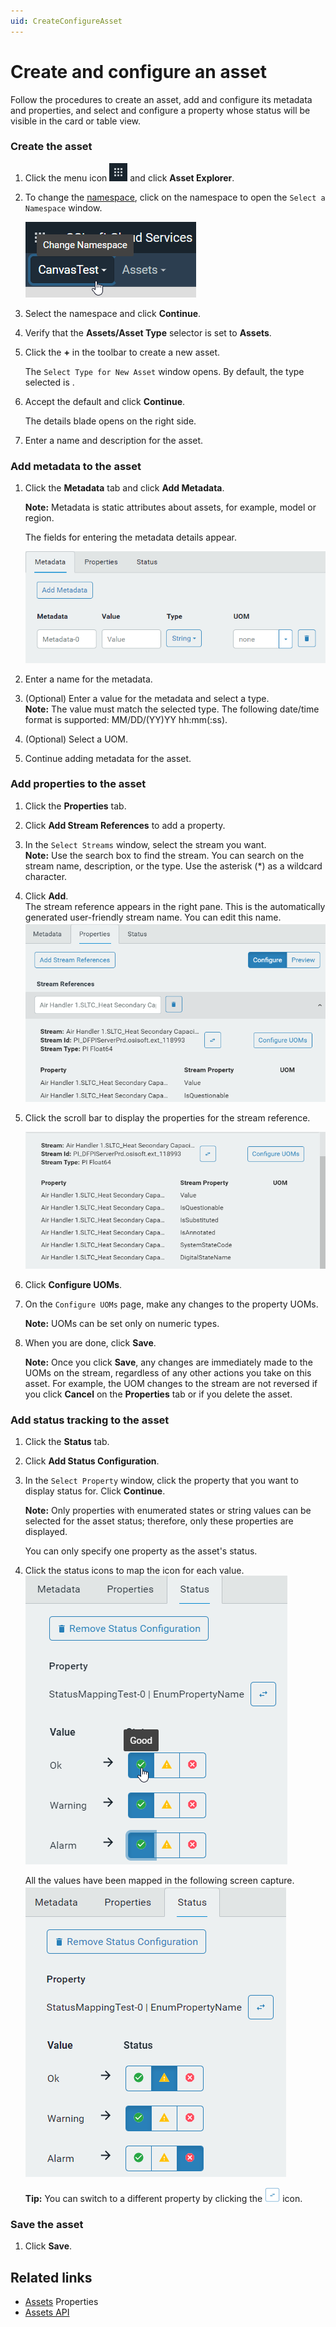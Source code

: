 ```yaml
---
uid: CreateConfigureAsset
---
```


# Create and configure an asset

Follow the procedures to create an asset, add and configure its metadata and properties, and select and configure a property whose status will be visible in the card or table view.

### Create the asset

1. Click the menu icon ![menu icon](images/icon_navigation_bigger.png) and click **Asset Explorer**.
   
1. To change the [namespace](xref:ccNamespaces), click on the namespace to open the `Select a Namespace` window.

    ![Namespace icon](images/namespace-icon.png)

4. Select the namespace and click **Continue**.

5. Verify that the **Assets/Asset Type** selector is set to **Assets**.

5. Click the **+** in the toolbar to create a new asset.

     The `Select Type for New Asset` window opens. By default, the type selected is  <None>.

6. Accept the default and click **Continue**.

    The details blade opens on the right side. 

1. Enter a name and description for the asset.

### Add metadata to the asset

1. Click the **Metadata** tab and click **Add Metadata**.

    **Note:** Metadata is static attributes about assets, for example, model or region.

    The fields for entering the metadata details appear. 

    ![Metadata fields](images/metadata-fields.png)

    <!-- We need a definition for metadata that covers its use in different OCS contexts. --> 

2. Enter a name for the metadata.

3. (Optional) Enter a value for the metadata and select a type.  
    **Note:** The value must match the selected type. The following date/time format is supported: MM/DD/(YY)YY hh:mm(:ss).

    <!--WRITER NOTE: What date/time formats are supported? Is this the same as for PI Server? i.e., Microsoft standard date/time formats? -->

4. (Optional) Select a UOM.

5. Continue adding metadata for the asset. 


### Add properties to the asset

1. Click the **Properties** tab. 

2. Click **Add Stream References** to add a property.

3. In the `Select Streams` window, select the stream you want.  
     **Note:** Use the search box to find the stream. You can search on the stream name, description, or the type. Use the asterisk (*)  as a wildcard character.

4. Click **Add**.  
     The stream reference appears in the right pane. This is the automatically generated user-friendly stream name. You can edit this name.
     ![Stream reference properties](images/stream-reference.png)
     
5. Click the scroll bar to display the properties for the stream reference.
   
    ![Stream reference properties](images/stream-reference-properties.png)

8. Click **Configure UOMs**. 

9. On the `Configure UOMs` page, make any changes to the property UOMs.

    **Note:** UOMs can be set only on numeric types.

1. When you are done, click **Save**.

    **Note:** Once you click **Save**, any changes are immediately made to the UOMs on the stream, regardless of any other actions you take on this asset. For example, the UOM changes to the stream are not reversed if you click **Cancel** on the **Properties** tab or if you delete the asset.


### Add status tracking to the asset

1. Click the **Status** tab.

2. Click **Add Status Configuration**.

3. In the `Select Property` window, click the property that you want to display status for. Click **Continue**.

    **Note:** Only properties with enumerated states or string values can be selected for the asset status;  therefore, only these properties are displayed. 

    You can only specify one property as the asset's status. 

1. Click the status icons to map the icon for each value.
    ![Mapping status icons](images/map-status-values.png)
    
    All the values have been mapped in the following screen capture.
    ![Mapped status](images/mapped-status-values.png)
    
    **Tip:** You can switch to a different property by clicking the ![Change property icon](images/change-property-icon.png) icon.

### Save the asset

1. Click **Save**. 

## Related links

- [Assets](xref:AssetsProperties) Properties
- [Assets API](xref:AssetsAPI)